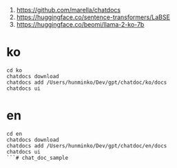 

1. https://github.com/marella/chatdocs
2. https://huggingface.co/sentence-transformers/LaBSE
3. https://huggingface.co/beomi/llama-2-ko-7b


# ko

```
cd ko
chatdocs download
chatdocs add /Users/hunminko/Dev/gpt/chatdoc/ko/docs
chatdocs ui
```

# en

```
cd en
chatdocs download
chatdocs add /Users/hunminko/Dev/gpt/chatdoc/en/docs
chatdocs ui
```# chat_doc_sample
